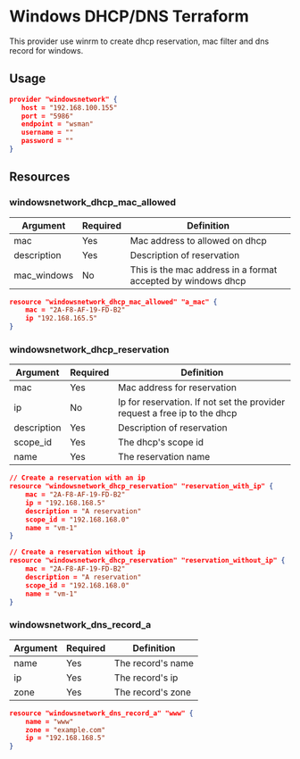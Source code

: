 # Windows DHCP/DNS Terraform

This provider use winrm to create dhcp reservation, mac filter and dns record for windows.

## Usage

 ``` json
provider "windowsnetwork" {
    host = "192.168.100.155"
    port = "5986"
    endpoint = "wsman"
    username = ""
    password = ""
}
```

## Resources

### windowsnetwork_dhcp_mac_allowed

|  Argument   | Required      | Definition |
|-------------|---------------|------------ |
| mac         | Yes           | Mac address to allowed on dhcp |
| description | Yes           | Description of reservation |
| mac_windows | No            | This is the mac address in a format accepted by windows dhcp |

``` json
resource "windowsnetwork_dhcp_mac_allowed" "a_mac" {
    mac = "2A-F8-AF-19-FD-B2"
    ip "192.168.165.5"
}
```

### windowsnetwork_dhcp_reservation

|  Argument   | Required | Definition |
|-------------|----------|------------|
| mac         | Yes      | Mac address for reservation |
| ip          | No       | Ip for reservation. If not set the provider request a free ip to the dhcp |
| description | Yes      | Description of reservation |
| scope_id    | Yes      | The dhcp's scope id |
| name        | Yes      | The reservation name |

``` json
// Create a reservation with an ip
resource "windowsnetwork_dhcp_reservation" "reservation_with_ip" {
    mac = "2A-F8-AF-19-FD-B2"
    ip = "192.168.168.5"
    description = "A reservation"
    scope_id = "192.168.168.0"
    name = "vm-1"
}

// Create a reservation without ip
resource "windowsnetwork_dhcp_reservation" "reservation_without_ip" {
    mac = "2A-F8-AF-19-FD-B2"
    description = "A reservation"
    scope_id = "192.168.168.0"
    name = "vm-1"
}
```

### windowsnetwork_dns_record_a

|  Argument | Required | Definition |
|-----------|----------|------------|
| name      | Yes      | The record's name |
| ip        | Yes      | The record's ip |
| zone      | Yes      | The record's zone |


``` json
resource "windowsnetwork_dns_record_a" "www" {
    name = "www"
    zone = "example.com"
    ip = "192.168.168.5"
}
```